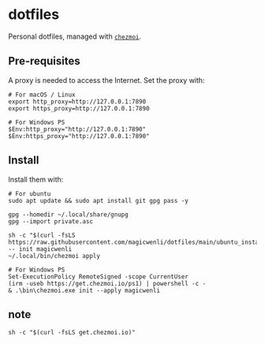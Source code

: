 # dotfiles

Personal dotfiles, managed with [`chezmoi`](https://github.com/twpayne/chezmoi).

## Pre-requisites

A proxy is needed to access the Internet. Set the proxy with:

    # For macOS / Linux
    export http_proxy=http://127.0.0.1:7890
    export https_proxy=http://127.0.0.1:7890

    # For Windows PS
    $Env:http_proxy="http://127.0.0.1:7890"
    $Env:https_proxy="http://127.0.0.1:7890"

## Install

Install them with:

    # For ubuntu
    sudo apt update && sudo apt install git gpg pass -y

    gpg --homedir ~/.local/share/gnupg
    gpg --import private.asc

    sh -c "$(curl -fsLS https://raw.githubusercontent.com/magicwenli/dotfiles/main/ubuntu_install.sh)" -- init magicwenli
    ~/.local/bin/chezmoi apply

    # For Windows PS
    Set-ExecutionPolicy RemoteSigned -scope CurrentUser
    (irm -useb https://get.chezmoi.io/ps1) | powershell -c -
    & .\bin\chezmoi.exe init --apply magicwenli

## note

```
sh -c "$(curl -fsLS get.chezmoi.io)"
```